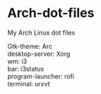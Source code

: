 # Arch-dot-files
My Arch Linux dot files

Gtk-theme: Arc  
desktop-server: Xorg  
wm: i3  
bar: i3status   
program-launcher: rofi  
terminal: urxvt  

